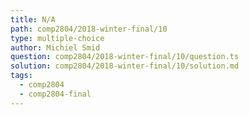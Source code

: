 ```yaml
---
title: N/A
path: comp2804/2018-winter-final/10
type: multiple-choice
author: Michiel Smid
question: comp2804/2018-winter-final/10/question.ts
solution: comp2804/2018-winter-final/10/solution.md
tags:
  - comp2804
  - comp2804-final
---
```

